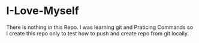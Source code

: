 # I-Love-Myself

There is nothing in this Repo. I was learning git and Praticing Commands so I create this repo only to test how to push and create repo from git locally.
